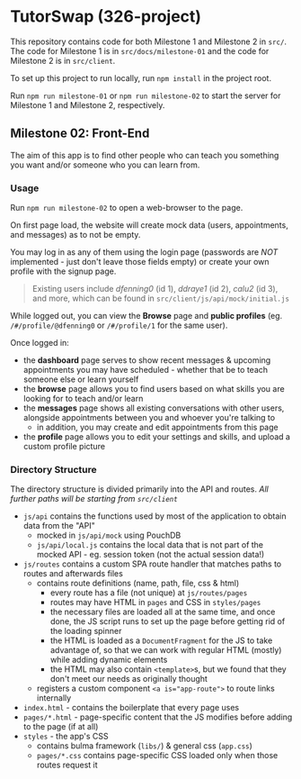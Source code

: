 # TutorSwap (326-project)

<!-- According to the end of Milestone 2, we need to:

> Include a README.md file in the root of the project repository detailing the **project structure**, **setup instructions**, and **documentation** necessary to _understand and navigate your application_.
> --- -->

This repository contains code for both Milestone 1 and Milestone 2 in `src/`. The code for Milestone 1 is in `src/docs/milestone-01` and the code for Milestone 2 is in `src/client`.

To set up this project to run locally, run `npm install` in the project root.

Run `npm run milestone-01` or `npm run milestone-02` to start the server for Milestone 1 and Milestone 2, respectively.

## Milestone 02: Front-End

The aim of this app is to find other people who can teach you something you want and/or someone who you can learn from.

### Usage

Run `npm run milestone-02` to open a web-browser to the page.

On first page load, the website will create mock data (users, appointments, and messages) as to not be empty.

You may log in as any of them using the login page (passwords are _NOT_ implemented - just don't leave those fields empty) or create your own profile with the signup page.

> Existing users include _dfenning0_ (id 1), _ddraye1_ (id 2), _calu2_ (id 3), and more, which can be found in `src/client/js/api/mock/initial.js`

While logged out, you can view the **Browse** page and **public profiles** (eg. `/#/profile/@dfenning0` or `/#/profile/1` for the same user).

Once logged in:

- the **dashboard** page serves to show recent messages & upcoming appointments you may have scheduled - whether that be to teach someone else or learn yourself
- the **browse** page allows you to find users based on what skills you are looking for to teach and/or learn
- the **messages** page shows all existing conversations with other users, alongside appointments between you and whoever you're talking to
  - in addition, you may create and edit appointments from this page
- the **profile** page allows you to edit your settings and skills, and upload a custom profile picture

### Directory Structure

The directory structure is divided primarily into the API and routes. _All further paths will be starting from `src/client`_

- `js/api` contains the functions used by most of the application to obtain data from the "API"
  - mocked in `js/api/mock` using PouchDB
  - `js/api/local.js` contains the local data that is not part of the mocked API - eg. session token (not the actual session data!)
- `js/routes` contains a custom SPA route handler that matches paths to routes and afterwards files
  - contains route definitions (name, path, file, css & html)
    - every route has a file (not unique) at `js/routes/pages`
    - routes may have HTML in `pages` and CSS in `styles/pages`
    - the necessary files are loaded all at the same time, and once done, the JS script runs to set up the page before getting rid of the loading spinner
    - the HTML is loaded as a `DocumentFragment` for the JS to take advantage of, so that we can work with regular HTML (mostly) while adding dynamic elements
    - the HTML may also contain `<template>`s, but we found that they don't meet our needs as originally thought
  - registers a custom component `<a is="app-route">` to route links internally
- `index.html` - contains the boilerplate that every page uses
- `pages/*.html` - page-specific content that the JS modifies before adding to the page (if at all)
- `styles` - the app's CSS
  - contains bulma framework (`libs/`) & general css (`app.css`)
  - `pages/*.css` contains page-specific CSS loaded only when those routes request it
